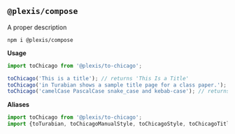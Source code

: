 ## `@plexis/compose`

A proper description

`npm i @plexis/compose`

**Usage**

```javascript
import toChicago from '@plexis/to-chicago';

toChicago('This is a title'); // returns 'This Is a Title'
toChicago('in Turabian shows a sample title page for a class paper.'); // returns 'In Turabian Shows a Sample Title Page for a Class Paper.'
toChicago('camelCase PascalCase snake_case and kebab-case'); // returns 'Camelcase Pascalcase Snake_case and Kebab-Case'
```

**Aliases**

```javascript
import toChicago from '@plexis/to-chicago';
import {toTurabian, toChicagoManualStyle, toChicagoStyle, toChicagoTitle} from 'plexis';
```

